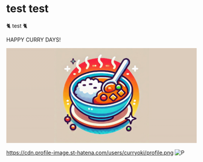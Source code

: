 # test test

🐈 test 🐈


HAPPY CURRY DAYS!

![](/images/curry_everyday_wide1.png)

https://cdn.profile-image.st-hatena.com/users/curryoki/profile.png
![P](https://cdn.profile-image.st-hatena.com/users/curryoki/profile.png)